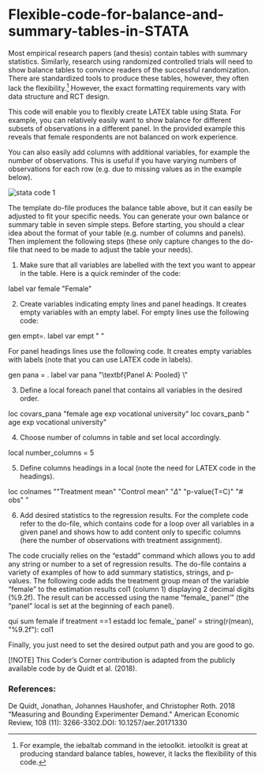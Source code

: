 # Flexible-code-for-balance-and-summary-tables-in-STATA
Most empirical research papers (and thesis) contain tables with summary statistics. Similarly, research using randomized controlled trials will need to show balance tables to convince readers of the successful randomization. There are standardized tools to produce these tables, however, they often lack the flexibility.[^1] However, the exact formatting requirements vary with data structure and RCT design. 

This code will enable you to flexibly create LATEX table using Stata. For example, you can relatively easily want to show balance for different subsets of observations in a different panel. In the provided example this reveals that female respondents are not balanced on work experience.

You can also easily add columns with additional variables, for example the number of observations. This is useful if you have varying numbers of observations for each row (e.g. due to missing values as in the example below).

![stata code 1](https://github.com/csae-coders-corner/Flexible-code-for-balance-and-summary-tables-in-STATA/assets/148211163/546016a9-46aa-4a63-8dd2-c88af99b315a)

The template do-file produces the balance table above, but it can easily be adjusted to fit your specific needs. You can generate your own balance or summary table in seven simple steps. Before starting, you should a clear idea about the format of your table (e.g. number of columns and panels). Then implement the following steps (these only capture changes to the do-file that need to be made to adjust the table your needs).

1. Make sure that all variables are labelled with the text you want to appear in the table. Here is a quick reminder of the code:

label var female "Female"

2.	Create variables indicating empty lines and panel headings. It creates empty variables with an empty label.
For empty lines use the following code:

gen empt=.
label var empt " "

For panel headings lines use the following code. It creates empty variables with labels (note that you can use LATEX code in labels).

gen pana = .
label var pana "\textbf{Panel A: Pooled} \\"

3.	Define a local foreach panel that contains all variables in the desired order.

loc covars_pana "female age exp vocational university"
loc covars_panb " age exp vocational university"

4.	Choose number of columns in table and set local accordingly.

local number_columns = 5

5.	Define columns headings in a local (note the need for LATEX code in the headings).

loc colnames ""Treatment mean" "Control mean" "$\Delta$" "p-value(T=C)" "\# obs" "

6.	Add desired statistics to the regression results. For the complete code refer to the do-file, which contains code for a loop over all variables in a given panel and shows how to add content only to specific columns (here the number of observations with treatment assignment).

The code crucially relies on the “estadd” command which allows you to add any string or number to a set of regression results. The do-file contains a variety of examples of how to add summary statistics, strings, and p-values. The following code adds the treatment group mean of the variable “female” to the estimation results col1 (column 1) displaying 2 decimal digits (%9.2f). The result can be accessed using the name “female_`panel’” (the “panel” local is set at the beginning of each panel).

qui sum female if treatment ==1
estadd loc female_`panel’ = string(r(mean), "%9.2f"): col1

Finally, you just need to set the desired output path and you are good to go.

[!NOTE]
This Coder’s Corner contribution is adapted from the publicly available code by de Quidt et al. (2018). 

[^1]: For example, the iebaltab command in the ietoolkit. ietoolkit is great at producing standard balance tables, however, it lacks the flexibility of this code.

### References:
De Quidt, Jonathan, Johannes Haushofer, and Christopher Roth. 2018 “Measuring and Bounding 
Experimenter Demand." American Economic Review, 108 (11): 3266-3302.DOI: 10.1257/aer.20171330

